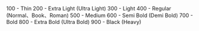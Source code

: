 100 - Thin
200 - Extra Light (Ultra Light)
300 - Light
400 - Regular (Normal、Book、Roman)
500 - Medium
600 - Semi Bold (Demi Bold)
700 - Bold
800 - Extra Bold (Ultra Bold)
900 - Black (Heavy)